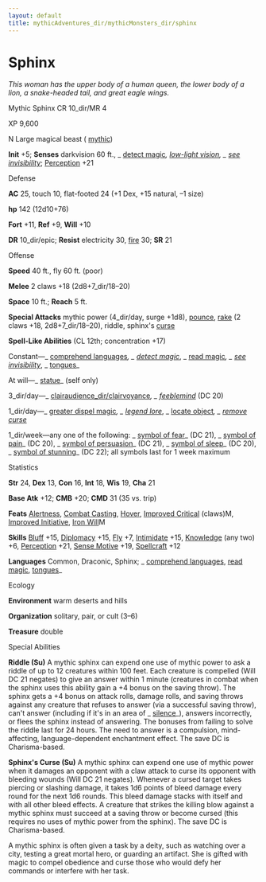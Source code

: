 ```yaml
---
layout: default
title: mythicAdventures_dir/mythicMonsters_dir/sphinx
---
```

# Sphinx

_This woman has the upper body of a human queen, the lower body of a lion, a snake-headed tail, and great eagle wings._

Mythic Sphinx CR 10_dir/MR 4

XP 9,600

N Large magical beast ( [mythic](mythicAdventures_dir/mythicMonsters#_mythic-subtype))

**Init** +5; **Senses** darkvision 60 ft., _ [detect magic](spells_dir/detectMagic#_detect-magic)_, [low-light vision](monsters_dir/universalMonsterRules#_low-light-vision), _ [see invisibility](spells_dir/seeInvisibility#_see-invisibility)_; [Perception](skills_dir/perception#_perception) +21

Defense

**AC** 25, touch 10, flat-footed 24 (+1 Dex, +15 natural, –1 size)

**hp** 142 (12d10+76)

**Fort** +11, **Ref** +9, **Will** +10

**DR** 10_dir/epic; **Resist** electricity 30, [fire](monsters_dir/creatureTypes#_fire-subtype) 30; **SR** 21

Offense

**Speed** 40 ft., fly 60 ft. (poor)

**Melee** 2 claws +18 (2d8+7_dir/18–20)

**Space** 10 ft.; **Reach** 5 ft.

**Special Attacks** mythic power (4_dir/day, surge +1d8), [pounce](monsters_dir/universalMonsterRules#_pounce), [rake](monsters_dir/universalMonsterRules#_rake) (2 claws +18, 2d8+7_dir/18–20), riddle, sphinx's [curse](monsters_dir/universalMonsterRules#_curse)

**Spell-Like Abilities** (CL 12th; concentration +17)

Constant—_ [comprehend languages](spells_dir/comprehendLanguages#_comprehend-languages)_, _ [detect magic](spells_dir/detectMagic#_detect-magic)_, _ [read magic](spells_dir/readMagic#_read-magic)_, _ [see invisibility](spells_dir/seeInvisibility#_see-invisibility)_, _ [tongues](spells_dir/tongues#_tongues)_

At will—_ [statue](spells_dir/statue#_statue)_ (self only)

3_dir/day—_ [clairaudience_dir/clairvoyance](spells_dir/clairaudienceClairvoyance#_clairaudience-clairvoyance)_, _ [feeblemind](spells_dir/feeblemind#_feeblemind)_ (DC 20)

1_dir/day—_ [greater dispel magic](spells_dir/dispelMagic#_dispel-magic-greater)_, _ [legend lore](spells_dir/legendLore#_legend-lore)_, _ [locate object](spells_dir/locateObject#_locate-object)_, _ [remove curse](spells_dir/removeCurse#_remove-curse)_

1_dir/week—any one of the following: _ [symbol of fear](spells_dir/symbolOfFear#_symbol-of-fear)_ (DC 21), _ [symbol of pain](spells_dir/symbolOfPain#_symbol-of-pain)_ (DC 20), _ [symbol of persuasion](spells_dir/symbolOfPersuasion#_symbol-of-persuasion)_ (DC 21), _ [symbol of sleep](spells_dir/symbolOfSleep#_symbol-of-sleep)_ (DC 20), _ [symbol of stunning](spells_dir/symbolOfStunning#_symbol-of-stunning)_ (DC 22); all symbols last for 1 week maximum

Statistics

**Str** 24, **Dex** 13, **Con** 16, **Int** 18, **Wis** 19, **Cha** 21

**Base Atk** +12; **CMB** +20; **CMD** 31 (35 vs. trip)

**Feats** [Alertness](feats#_alertness), [Combat Casting](feats#_combat-casting), [Hover](monsters_dir/monsterFeats#_hover), [Improved Critical](mythicAdventures_dir/mythicFeats#_improved-critical-mythic) (claws)M, [Improved Initiative](feats#_improved-initiative), [Iron Will](mythicAdventures_dir/mythicFeats#_iron-will-mythic)M

**Skills** [Bluff](skills_dir/bluff#_bluff) +15, [Diplomacy](skills_dir/diplomacy#_diplomacy) +15, [Fly](skills_dir/fly#_fly) +7, [Intimidate](skills_dir/intimidate#_intimidate) +15, [Knowledge](skills_dir/knowledge#_knowledge) (any two) +6, [Perception](skills_dir/perception#_perception) +21, [Sense Motive](skills_dir/senseMotive#_sense-motive) +19, [Spellcraft](skills_dir/spellcraft#_spellcraft) +12

**Languages** Common, Draconic, Sphinx; _ [comprehend languages](spells_dir/comprehendLanguages#_comprehend-languages), [read magic](spells_dir/readMagic#_read-magic), [tongues](spells_dir/tongues#_tongues)_

Ecology

**Environment** warm deserts and hills

**Organization** solitary, pair, or cult (3–6)

**Treasure** double

Special Abilities

**Riddle (Su)** A mythic sphinx can expend one use of mythic power to ask a riddle of up to 12 creatures within 100 feet. Each creature is compelled (Will DC 21 negates) to give an answer within 1 minute (creatures in combat when the sphinx uses this ability gain a +4 bonus on the saving throw). The sphinx gets a +4 bonus on attack rolls, damage rolls, and saving throws against any creature that refuses to answer (via a successful saving throw), can't answer (including if it's in an area of _ [silence](spells_dir/silence#_silence)_), answers incorrectly, or flees the sphinx instead of answering. The bonuses from failing to solve the riddle last for 24 hours. The need to answer is a compulsion, mind-affecting, language-dependent enchantment effect. The save DC is Charisma-based.

**Sphinx's Curse (Su)** A mythic sphinx can expend one use of mythic power when it damages an opponent with a claw attack to curse its opponent with bleeding wounds (Will DC 21 negates). Whenever a cursed target takes piercing or slashing damage, it takes 1d6 points of bleed damage every round for the next 1d6 rounds. This bleed damage stacks with itself and with all other bleed effects. A creature that strikes the killing blow against a mythic sphinx must succeed at a saving throw or become cursed (this requires no uses of mythic power from the sphinx). The save DC is Charisma-based.

A mythic sphinx is often given a task by a deity, such as watching over a city, testing a great mortal hero, or guarding an artifact. She is gifted with magic to compel obedience and curse those who would defy her commands or interfere with her task.

